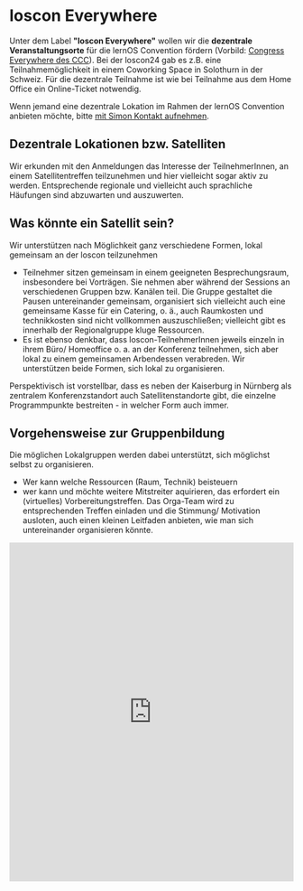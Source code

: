 # loscon Everywhere

Unter dem Label **"loscon Everywhere"** wollen wir die **dezentrale Veranstaltungsorte** für die lernOS Convention fördern (Vorbild: [Congress Everywhere des CCC](https://events.ccc.de/congress/2019/wiki/index.php/Congress_Everywhere)). Bei der loscon24 gab es z.B. eine Teilnahmemöglichkeit in einem Coworking Space in Solothurn in der Schweiz. Für die dezentrale Teilnahme ist wie bei Teilnahme aus dem Home Office ein Online-Ticket notwendig.

Wenn jemand eine dezentrale Lokation im Rahmen der lernOS Convention anbieten möchte, bitte [mit Simon Kontakt aufnehmen](mailto:simon.dueckert@cogneon.de?subject=loscon%20Everywhere).

## Dezentrale Lokationen bzw. Satelliten

Wir erkunden mit den Anmeldungen das Interesse der TeilnehmerInnen, an einem Satellitentreffen teilzunehmen und hier vielleicht sogar aktiv zu werden. 
Entsprechende regionale und vielleicht auch sprachliche Häufungen sind abzuwarten und auszuwerten. 

## Was könnte ein Satellit sein?
Wir unterstützen nach Möglichkeit ganz verschiedene Formen, lokal gemeinsam an der loscon teilzunehmen

- Teilnehmer sitzen gemeinsam in einem geeigneten Besprechungsraum, insbesondere bei Vorträgen. Sie nehmen aber während der Sessions an verschiedenen Gruppen bzw. Kanälen teil. Die Gruppe gestaltet die Pausen untereinander gemeinsam, organisiert sich  vielleicht auch eine gemeinsame Kasse für ein Catering, o. ä., auch Raumkosten und technikkosten sind nicht vollkommen auszuschließen; vielleicht gibt es innerhalb der Regionalgruppe kluge Ressourcen. 
- Es ist ebenso denkbar, dass loscon-TeilnehmerInnen jeweils einzeln in ihrem Büro/ Homeoffice o. a. an der Konferenz teilnehmen, sich aber lokal zu einem gemeinsamen Arbendessen verabreden. 
Wir unterstützen beide Formen, sich lokal zu organisieren. 

Perspektivisch ist vorstellbar, dass es neben der Kaiserburg in Nürnberg als zentralem Konferenzstandort auch Satellitenstandorte gibt, die einzelne Programmpunkte bestreiten - in welcher Form auch immer. 

## Vorgehensweise zur Gruppenbildung
Die möglichen Lokalgruppen werden dabei unterstützt, sich möglichst selbst zu organisieren. 
- Wer kann welche Ressourcen (Raum, Technik) beisteuern 
- wer kann und möchte weitere Mitstreiter aquirieren,
das erfordert ein (virtuelles) Vorbereitungstreffen.
Das Orga-Team wird zu entsprechenden Treffen einladen und die Stimmung/ Motivation ausloten, auch einen kleinen Leitfaden anbieten, wie man sich untereinander organisieren könnte. 


<iframe name="embed_readwrite" src="https://zumpad.zum.de/p/loscon25dezentrale?showControls=true&showChat=true&showLineNumbers=true&useMonospaceFont=false" width="100%" height="600" frameborder="0"></iframe>
